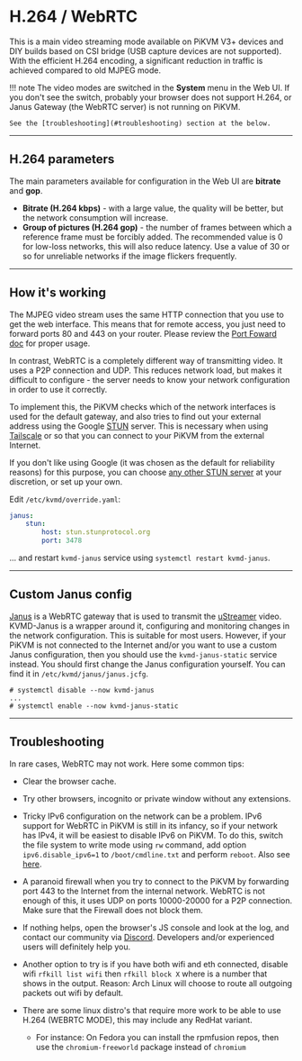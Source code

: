 # H.264 / WebRTC

This is a main video streaming mode available on PiKVM V3+ devices and DIY builds based on CSI bridge (USB capture devices are not supported).
With the efficient H.264 encoding, a significant reduction in traffic is achieved compared to old MJPEG mode.

!!! note
    The video modes are switched in the **System** menu in the Web UI.
    If you don't see the switch, probably your browser does not support H.264,
    or Janus Gateway (the WebRTC server) is not running on PiKVM.

    See the [troubleshooting](#troubleshooting) section at the below.


-----
## H.264 parameters

The main parameters available for configuration in the Web UI are **bitrate** and **gop**.

* **Bitrate (H.264 kbps)** - with a large value, the quality will be better, but the network consumption will increase.
* **Group of pictures (H.264 gop)** - the number of frames between which a reference frame must be forcibly added.
  The recommended value is 0 for low-loss networks, this will also reduce latency. Use a value of 30 or so for unreliable networks if the image flickers frequently.


-----
## How it's working

The MJPEG video stream uses the same HTTP connection that you use to get the web interface.
This means that for remote access, you just need to forward ports 80 and 443 on your router. 
Please review the [Port Foward doc](port_forwarding.md) for proper usage.

In contrast, WebRTC is a completely different way of transmitting video.
It uses a P2P connection and UDP. This reduces network load, but makes it difficult to configure -
the server needs to know your network configuration in order to use it correctly.

To implement this, the PiKVM checks which of the network interfaces is used for the default gateway,
and also tries to find out your external address using the Google [STUN](https://en.wikipedia.org/wiki/STUN) server.
This is necessary when using [Tailscale](tailscale.md) or so that you can connect to your PiKVM from the external Internet.

If you don't like using Google (it was chosen as the default for reliability reasons) for this purpose,
you can choose [any other STUN server](https://www.voip-info.org/stun/) at your discretion, or set up your own.

Edit `/etc/kvmd/override.yaml`:

```yaml
janus:
    stun:
        host: stun.stunprotocol.org
        port: 3478
```

... and restart `kvmd-janus` service using `systemctl restart kvmd-janus`.


-----
## Custom Janus config

[Janus](https://janus.conf.meetecho.com) is a WebRTC gateway that is used to transmit the [uStreamer](https://github.com/pikvm/ustreamer) video.
KVMD-Janus is a wrapper around it, configuring and monitoring changes in the network configuration. This is suitable for most users.
However, if your PiKVM is not connected to the Internet and/or you want to use a custom Janus configuration,
then you should use the `kvmd-janus-static` service instead. You should first change the Janus configuration yourself.
You can find it in `/etc/kvmd/janus/janus.jcfg`.

```
# systemctl disable --now kvmd-janus
...
# systemctl enable --now kvmd-janus-static
```


-----
## Troubleshooting

In rare cases, WebRTC may not work. Here some common tips:

* Clear the browser cache.

* Try other browsers, incognito or private window without any extensions.

* Tricky IPv6 configuration on the network can be a problem. IPv6 support for WebRTC in PiKVM is still in its infancy, so if your network has IPv4, it will be easiest to disable IPv6 on PiKVM. To do this, switch the file system to write mode using `rw` command, add option `ipv6.disable_ipv6=1` to `/boot/cmdline.txt` and perform `reboot`. Also see [here](https://wiki.archlinux.org/title/IPv6#Disable_IPv6).

* A paranoid firewall when you try to connect to the PiKVM by forwarding port 443 to the Internet from the internal network. WebRTC is not enough of this, it uses UDP on ports 10000-20000 for a P2P connection. Make sure that the Firewall does not block them.

* If nothing helps, open the browser's JS console and look at the log, and contact our community via [Discord](https://discord.gg/bpmXfz5). Developers and/or experienced users will definitely help you.

* Another option to try is if you have both wifi and eth connected, disable wifi `rfkill list wifi` then `rfkill block X` where is a number that shows in the output. Reason: Arch Linux will choose to route all outgoing packets out wifi by default.

* There are some linux distro's that require more work to be able to use H.264 (WEBRTC MODE), this may include any RedHat variant.

    * For instance: On Fedora you can install the rpmfusion repos, then use the `chromium-freeworld` package instead of `chromium`
